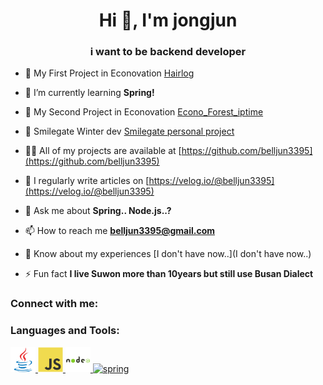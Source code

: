 <h1 align="center">Hi 👋, I'm jongjun</h1>
<h3 align="center">i want to be backend developer</h3>

- 🔭 My First Project in Econovation [Hairlog](https://github.com/JNU-econovation/Hairlog)

- 🌱 I’m currently learning **Spring!**

- 👯 My Second Project in Econovation [Econo_Forest_iptime](https://github.com/JNU-econovation/econo-forest-be-iptime)

- 🤝 Smilegate Winter dev [Smilegate personal project](https://github.com/belljun3395/sgdevcamp_auth.git)

- 👨‍💻 All of my projects are available at [https://github.com/belljun3395](https://github.com/belljun3395)

- 📝 I regularly write articles on [https://velog.io/@belljun3395](https://velog.io/@belljun3395)

- 💬 Ask me about **Spring.. Node.js..?**

- 📫 How to reach me **belljun3395@gmail.com**

- 📄 Know about my experiences [I don't have now..](I don't have now..)

- ⚡ Fun fact **I live Suwon more than 10years but still use Busan Dialect**

<h3 align="left">Connect with me:</h3>
<p align="left">
</p>

<h3 align="left">Languages and Tools:</h3>
<p align="left"> <a href="https://www.java.com" target="_blank" rel="noreferrer"> <img src="https://raw.githubusercontent.com/devicons/devicon/master/icons/java/java-original.svg" alt="java" width="40" height="40"/> </a> <a href="https://developer.mozilla.org/en-US/docs/Web/JavaScript" target="_blank" rel="noreferrer"> <img src="https://raw.githubusercontent.com/devicons/devicon/master/icons/javascript/javascript-original.svg" alt="javascript" width="40" height="40"/> </a> <a href="https://nodejs.org" target="_blank" rel="noreferrer"> <img src="https://raw.githubusercontent.com/devicons/devicon/master/icons/nodejs/nodejs-original-wordmark.svg" alt="nodejs" width="40" height="40"/> </a> <a href="https://spring.io/" target="_blank" rel="noreferrer"> <img src="https://www.vectorlogo.zone/logos/springio/springio-icon.svg" alt="spring" width="40" height="40"/> </a> </p>

